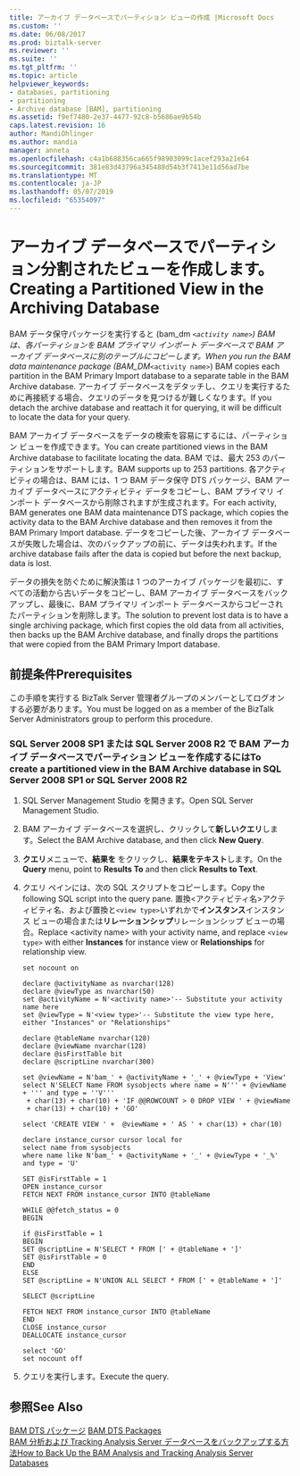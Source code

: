 ```yaml
---
title: アーカイブ データベースでパーティション ビューの作成 |Microsoft Docs
ms.custom: ''
ms.date: 06/08/2017
ms.prod: biztalk-server
ms.reviewer: ''
ms.suite: ''
ms.tgt_pltfrm: ''
ms.topic: article
helpviewer_keywords:
- databases, partitioning
- partitioning
- Archive database [BAM], partitioning
ms.assetid: f9ef7480-2e37-4477-92c8-b5686ae9b54b
caps.latest.revision: 16
author: MandiOhlinger
ms.author: mandia
manager: anneta
ms.openlocfilehash: c4a1b688356ca665f98903099c1acef293a21e64
ms.sourcegitcommit: 381e83d43796a345488d54b3f7413e11d56ad7be
ms.translationtype: MT
ms.contentlocale: ja-JP
ms.lasthandoff: 05/07/2019
ms.locfileid: "65354097"
---
```

# <a name="creating-a-partitioned-view-in-the-archiving-database"></a><span data-ttu-id="5fac2-102">アーカイブ データベースでパーティション分割されたビューを作成します。</span><span class="sxs-lookup"><span data-stu-id="5fac2-102">Creating a Partitioned View in the Archiving Database</span></span>
<span data-ttu-id="5fac2-103">BAM データ保守パッケージを実行すると (bam_dm _`<activity name>`) BAM は、各パーティションを BAM プライマリ インポート データベースで BAM アーカイブ データベースに別のテーブルにコピーします。</span><span class="sxs-lookup"><span data-stu-id="5fac2-103">When you run the BAM data maintenance package (BAM_DM_`<activity name>`) BAM copies each partition in the BAM Primary Import database to a separate table in the BAM Archive database.</span></span> <span data-ttu-id="5fac2-104">アーカイブ データベースをデタッチし、クエリを実行するために再接続する場合、クエリのデータを見つけるが難しくなります。</span><span class="sxs-lookup"><span data-stu-id="5fac2-104">If you detach the archive database and reattach it for querying, it will be difficult to locate the data for your query.</span></span>  
  
 <span data-ttu-id="5fac2-105">BAM アーカイブ データベースをデータの検索を容易にするには、パーティション ビューを作成できます。</span><span class="sxs-lookup"><span data-stu-id="5fac2-105">You can create partitioned views in the BAM Archive database to facilitate locating the data.</span></span> <span data-ttu-id="5fac2-106">BAM では、最大 253 のパーティションをサポートします。</span><span class="sxs-lookup"><span data-stu-id="5fac2-106">BAM supports up to 253 partitions.</span></span> <span data-ttu-id="5fac2-107">各アクティビティの場合は、BAM には、1 つ BAM データ保守 DTS パッケージ、BAM アーカイブ データベースにアクティビティ データをコピーし、BAM プライマリ インポート データベースから削除されますが生成されます。</span><span class="sxs-lookup"><span data-stu-id="5fac2-107">For each activity, BAM generates one BAM data maintenance DTS package, which copies the activity data to the BAM Archive database and then removes it from the BAM Primary Import database.</span></span> <span data-ttu-id="5fac2-108">データをコピーした後、アーカイブ データベースが失敗した場合は、次のバックアップの前に、データは失われます。</span><span class="sxs-lookup"><span data-stu-id="5fac2-108">If the archive database fails after the data is copied but before the next backup, data is lost.</span></span>  
  
 <span data-ttu-id="5fac2-109">データの損失を防ぐために解決策は 1 つのアーカイブ パッケージを最初に、すべての活動から古いデータをコピーし、BAM アーカイブ データベースをバックアップし、最後に、BAM プライマリ インポート データベースからコピーされたパーティションを削除します。</span><span class="sxs-lookup"><span data-stu-id="5fac2-109">The solution to prevent lost data is to have a single archiving package, which first copies the old data from all activities, then backs up the BAM Archive database, and finally drops the partitions that were copied from the BAM Primary Import database.</span></span>  
  
## <a name="prerequisites"></a><span data-ttu-id="5fac2-110">前提条件</span><span class="sxs-lookup"><span data-stu-id="5fac2-110">Prerequisites</span></span>  
 <span data-ttu-id="5fac2-111">この手順を実行する BizTalk Server 管理者グループのメンバーとしてログオンする必要があります。</span><span class="sxs-lookup"><span data-stu-id="5fac2-111">You must be logged on as a member of the BizTalk Server Administrators group to perform this procedure.</span></span>  
  
### <a name="to-create-a-partitioned-view-in-the-bam-archive-database-in-sql-server-2008-sp1-or-sql-server-2008-r2"></a><span data-ttu-id="5fac2-112">SQL Server 2008 SP1 または SQL Server 2008 R2 で BAM アーカイブ データベースでパーティション ビューを作成するには</span><span class="sxs-lookup"><span data-stu-id="5fac2-112">To create a partitioned view in the BAM Archive database in SQL Server 2008 SP1 or SQL Server 2008 R2</span></span>  
  
1.  <span data-ttu-id="5fac2-113">SQL Server Management Studio を開きます。</span><span class="sxs-lookup"><span data-stu-id="5fac2-113">Open SQL Server Management Studio.</span></span>  
  
2.  <span data-ttu-id="5fac2-114">BAM アーカイブ データベースを選択し、クリックして**新しいクエリ**します。</span><span class="sxs-lookup"><span data-stu-id="5fac2-114">Select the BAM Archive database, and then click **New Query**.</span></span>  
  
3.  <span data-ttu-id="5fac2-115">**クエリ**メニューで、**結果を** をクリックし、**結果をテキスト**します。</span><span class="sxs-lookup"><span data-stu-id="5fac2-115">On the **Query** menu, point to **Results To** and then click **Results to Text**.</span></span>  
  
4.  <span data-ttu-id="5fac2-116">クエリ ペインには、次の SQL スクリプトをコピーします。</span><span class="sxs-lookup"><span data-stu-id="5fac2-116">Copy the following SQL script into the query pane.</span></span> <span data-ttu-id="5fac2-117">置換\<アクティビティ名\>アクティビティ名、および置換と`<view type>`いずれかで**インスタンス**インスタンス ビューの場合または**リレーションシップ**リレーションシップ ビューの場合。</span><span class="sxs-lookup"><span data-stu-id="5fac2-117">Replace \<activity name\> with your activity name, and replace `<view type>` with either **Instances** for instance view or **Relationships** for relationship view.</span></span>  
  
    ```  
    set nocount on  
  
    declare @activityName as nvarchar(128)  
    declare @viewType as nvarchar(50)  
    set @activityName = N'<activity name>'-- Substitute your activity name here  
    set @viewType = N'<view type>'-- Substitute the view type here, either "Instances" or "Relationships"  
  
    declare @tableName nvarchar(128)  
    declare @viewName nvarchar(128)  
    declare @isFirstTable bit  
    declare @scriptLine nvarchar(300)  
  
    set @viewName = N'bam_' + @activityName + '_' + @viewType + 'View'  
    select N'SELECT Name FROM sysobjects where name = N''' + @viewName + ''' and type = ''V'''   
     + char(13) + char(10) + 'IF @@ROWCOUNT > 0 DROP VIEW ' + @viewName   
     + char(13) + char(10) + 'GO'  
  
    select 'CREATE VIEW ' +  @viewName + ' AS ' + char(13) + char(10)  
  
    declare instance_cursor cursor local for  
    select name from sysobjects   
    where name like N'bam_' + @activityName + '_' + @viewType + '_%' and type = 'U'  
  
    SET @isFirstTable = 1  
    OPEN instance_cursor  
    FETCH NEXT FROM instance_cursor INTO @tableName  
  
    WHILE @@fetch_status = 0   
    BEGIN  
  
    if @isFirstTable = 1  
    BEGIN  
    SET @scriptLine = N'SELECT * FROM [' + @tableName + ']'  
    SET @isFirstTable = 0  
    END  
    ELSE  
    SET @scriptLine = N'UNION ALL SELECT * FROM [' + @tableName + ']'  
  
    SELECT @scriptLine  
  
    FETCH NEXT FROM instance_cursor INTO @tableName  
    END  
    CLOSE instance_cursor  
    DEALLOCATE instance_cursor  
  
    select 'GO'  
    set nocount off  
    ```  
  
5.  <span data-ttu-id="5fac2-118">クエリを実行します。</span><span class="sxs-lookup"><span data-stu-id="5fac2-118">Execute the query.</span></span>  
  
## <a name="see-also"></a><span data-ttu-id="5fac2-119">参照</span><span class="sxs-lookup"><span data-stu-id="5fac2-119">See Also</span></span>  
 <span data-ttu-id="5fac2-120">[BAM DTS パッケージ](../core/bam-dts-packages.md) </span><span class="sxs-lookup"><span data-stu-id="5fac2-120">[BAM DTS Packages](../core/bam-dts-packages.md) </span></span>  
 [<span data-ttu-id="5fac2-121">BAM 分析および Tracking Analysis Server データベースをバックアップする方法</span><span class="sxs-lookup"><span data-stu-id="5fac2-121">How to Back Up the BAM Analysis and Tracking Analysis Server Databases</span></span>](../core/how-to-back-up-the-bam-analysis-and-tracking-analysis-server-databases.md)